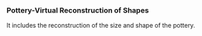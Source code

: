 ### Pottery-Virtual Reconstruction of Shapes
It includes the reconstruction of the size and shape of the pottery.
